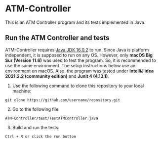 # ATM-Controller

This is an ATM Controller program and its tests implemented in Java.

## Run the ATM Controller and tests 

ATM-Controller requires [Java JDK 16.0.2](https://www.oracle.com/java/technologies/javase/jdk16-archive-downloads.html) to run. Since Java is platform independent, it is supposed to run on any OS. However, only **macOS Big Sur (Version 11.6)** was used to test the program. So, it is recommended to use the same environment. The setup instructions below use an environment on macOS. Also, the program was tested under  **IntelliJ idea 2021.2.2 (community edition)** and **Junit 4 (4.13.1)**.

1. Use the following command to clone this repository to your local machine:

```
git clone https://github.com/username/repository.git
```

2. Go to the following file:

 ```ATM-Controller/test/TestATMController.java``` 


3. Build and run the tests:

 ```Ctrl + R or click the run button``` 











